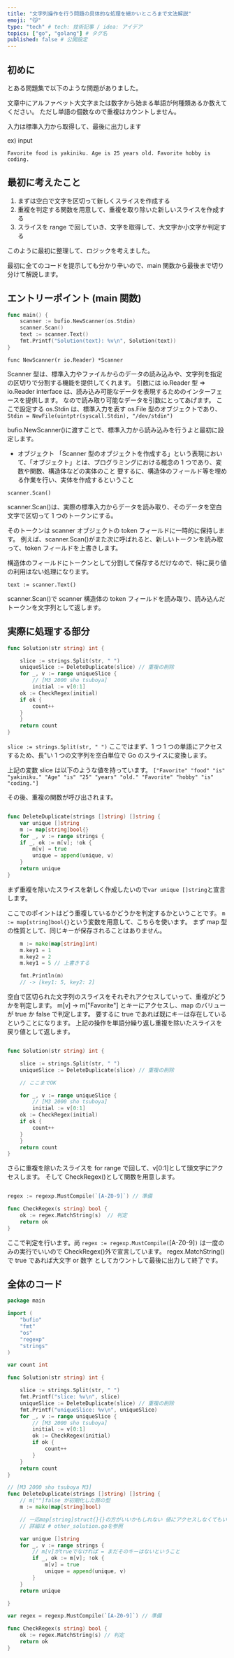 ```yaml
---
title: "文字列操作を行う問題の具体的な処理を細かいところまで文法解説"
emoji: "😽"
type: "tech" # tech: 技術記事 / idea: アイデア
topics: ["go", "golang"] # タグ名
published: false # 公開設定
---
```


## 初めに

とある問題集で以下のような問題がありました。

文章中にアルファベット大文字または数字から始まる単語が何種類あるか数えてください。
ただし単語の個数なので重複はカウントしません。

入力は標準入力から取得して、最後に出力します

ex) input

`Favorite food is yakiniku. Age is 25 years old. Favorite hobby is coding.`

## 最初に考えたこと

1. まずは空白で文字を区切って新しくスライスを作成する
2. 重複を判定する関数を用意して、重複を取り除いた新しいスライスを作成する
3. スライスを range で回していき、文字を取得して、大文字か小文字か判定する

このように最初に整理して、ロジックを考えました。

最初に全てのコードを提示しても分かり辛いので、main 関数から最後まで切り分けて解説します。

## エントリーポイント (main 関数)

```go
func main() {
    scanner := bufio.NewScanner(os.Stdin)
    scanner.Scan()
    text := scanner.Text()
    fmt.Printf("Solution(text): %v\n", Solution(text))
}
```

`func NewScanner(r io.Reader) *Scanner`

Scanner 型は、標準入力やファイルからのデータの読み込みや、文字列を指定の区切りで分割する機能を提供してくれます。
引数には io.Reader 型 => io.Reader interface は、読み込み可能なデータを表現するためのインターフェースを提供します。
なので読み取り可能なデータを引数にとってあげます。
ここで設定する os.Stdin は、標準入力を表す os.File 型のオブジェクトであり、`Stdin = NewFile(uintptr(syscall.Stdin), "/dev/stdin")`

bufio.NewScanner()に渡すことで、標準入力から読み込みを行うよと最初に設定します。

- オブジェクト
  「Scanner 型のオブジェクトを作成する」という表現において、「オブジェクト」とは、プログラミングにおける概念の 1 つであり、変数や関数、構造体などの実体のこと
  要するに、構造体のフィールド等を埋める作業を行い、実体を作成するということ

`scanner.Scan()`

scanner.Scan()は、実際の標準入力からデータを読み取り、そのデータを空白文字で区切って 1 つのトークンにする。

そのトークンは scanner オブジェクトの token フィールドに一時的に保持します。
例えば、scanner.Scan()がまた次に呼ばれると、新しいトークンを読み取って、token フィールドを上書きします。

構造体のフィールドにトークンとして分割して保存するだけなので、特に戻り値の利用はない処理になります。

`text := scanner.Text()`

scanner.Scan()で scanner 構造体の token フィールドを読み取り、読み込んだトークンを文字列として返します。

## 実際に処理する部分

```go
func Solution(str string) int {

    slice := strings.Split(str, " ")
    uniqueSlice := DeleteDuplicate(slice) // 重複の削除
    for _, v := range uniqueSlice {
        // [M3 2000 sho tsuboya]
        initial := v[0:1]
    ok := CheckRegex(initial)
    if ok {
        count++
    }
    }
    return count
}
```

`slice := strings.Split(str, " ")`
ここではまず、1 つ 1 つの単語にアクセスするため、長"い 1 つの文字列を空白単位で Go のスライスに変換します。

上記の変数 slice は以下のような値を持っています。
`["Favorite" "food" "is" "yakiniku." "Age" "is" "25" "years" "old." "Favorite" "hobby" "is" "coding."]`

その後、重複の関数が呼び出されます。

```go

func DeleteDuplicate(strings []string) []string {
    var unique []string
    m := map[string]bool{}
    for _, v := range strings {
    if _, ok := m[v]; !ok {
        m[v] = true
        unique = append(unique, v)
    }
    return unique
}

```

まず重複を除いたスライスを新しく作成したいので`var unique []string`と宣言します。

ここでのポイントはどう重複しているかどうかを判定するかということです。
`m := map[string]bool{}`という変数を用意して、こちらを使います。
まず map 型の性質として、同じキーが保存されることはありません。

```go
    m := make(map[string]int)
    m.key1 = 1
    m.key2 = 2
    m.key1 = 5 // 上書きする

    fmt.Println(m)
    // -> [key1: 5, key2: 2]
```

空白で区切られた文字列のスライスをそれぞれアクセスしていって、重複がどうかを判定します。
m[v] -> m["Favorite"] とキーにアクセスし、map のバリューが true か false で判定します。
要するに true であれば既にキーは存在しているということになります。
上記の操作を単語分繰り返し重複を除いたスライスを 戻り値として返します。

```go

func Solution(str string) int {

    slice := strings.Split(str, " ")
    uniqueSlice := DeleteDuplicate(slice) // 重複の削除

    // ここまでOK

    for _, v := range uniqueSlice {
        // [M3 2000 sho tsuboya]
        initial := v[0:1]
    ok := CheckRegex(initial)
    if ok {
        count++
    }
    }
    return count
}

```

さらに重複を除いたスライスを for range で回して、v[0:1]として頭文字にアクセスします。
そして CheckRegex()として関数を用意します。

```go

regex := regexp.MustCompile(`[A-Z0-9]`) // 準備

func CheckRegex(s string) bool {
    ok := regex.MatchString(s)  // 判定
    return ok
}

```

ここで判定を行います。尚 `regex := regexp.MustCompile(`[A-Z0-9]`)` は一度のみの実行でいいので CheckRegex()外で宣言しています。
regex.MatchString()で true であれば大文字 or 数字 としてカウントして最後に出力して終了です。

## 全体のコード

```go
package main

import (
    "bufio"
    "fmt"
    "os"
    "regexp"
    "strings"
)

var count int

func Solution(str string) int {

    slice := strings.Split(str, " ")
    fmt.Printf("slice: %v\n", slice)
    uniqueSlice := DeleteDuplicate(slice) // 重複の削除
    fmt.Printf("uniqueSlice: %v\n", uniqueSlice)
    for _, v := range uniqueSlice {
        // [M3 2000 sho tsuboya]
        initial := v[0:1]
        ok := CheckRegex(initial)
        if ok {
            count++
        }
    }
    return count
}

// [M3 2000 sho tsuboya M3]
func DeleteDuplicate(strings []string) []string {
    // m[""]false が初期化した際の型
    m := make(map[string]bool)

    // 一応map[string]struct{}{}の方がいいかもしれない 値にアクセスしなくてもいいので
    // 詳細は # other_solution.goを参照

    var unique []string
    for _, v := range strings {
        // m[v]がtrueでなければ = まだそのキーはないということ
        if _, ok := m[v]; !ok {
            m[v] = true
            unique = append(unique, v)
        }
    }
    return unique

}

var regex = regexp.MustCompile(`[A-Z0-9]`) // 準備

func CheckRegex(s string) bool {
    ok := regex.MatchString(s) // 判定
    return ok
}

```
